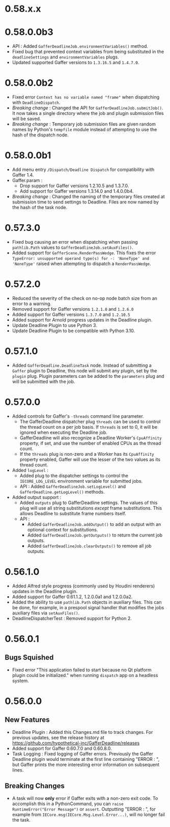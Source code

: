 # 0.58.x.x


# 0.58.0.0b3
- API : Added `GafferDeadlineJob.environmentVariables()` method.
- Fixed bug that prevented context variables from being substituted in the `deadlineSettings` and `environmentVariables` plugs.
- Updated supported Gaffer versions to `1.3.16.5` and `1.4.7.0`.

# 0.58.0.0b2
- Fixed error `Context has no variable named "frame"` when dispatching with `DeadlineDispatch`.
- *Breaking change* : Changed the API for `GafferDeadlineJob.submitJob()`. It now takes a single directory where the job and plugin submission files will be saved. 
- *Breaking change* : Temporary job submission files are given random names by Python's `tempfile` module instead of attempting to use the hash of the dispatch node.

# 0.58.0.0b1
- Add menu entry `/Dispatch/Deadline Dispatch` for compatibility with Gaffer 1.4.
- Gaffer.param :
  - Drop support for Gaffer versions 1.2.10.5 and 1.3.7.0.
  - Add support for Gaffer versions 1.3.14.0 and 1.4.0.0b4.
- *Breaking change* : Changed the naming of the temporary files created at submission time to send settings to Deadline. Files are now named by the hash of the task node.

# 0.57.3.0
- Fixed bug causing an error when dispatching when passing `pathlib.Path` values to `GafferDeadlineJob.setAuxFiles()`.
- Added support for `GafferScene.RenderPassWedge`. This fixes the error `TypeError: unsupported operand type(s) for -: 'NoneType' and 'NoneType'` raised when attempting to dispatch a `RenderPassWedge`.

# 0.57.2.0

- Reduced the severity of the check on no-op node batch size from an error to a warning.
- Removed support for Gaffer versions `1.2.1.0` and `1.2.6.0`
- Added support for Gaffer versions `1.3.7.0` and `1.2.10.5`
- Added support for Arnold progress updates in the Deadline plugin.
- Update Deadline Plugin to use Python 3.
- Update Deadline Plugin to be compatible with Python 3.10.

# 0.57.1.0

- Added `GafferDeadline.DeadlineTask` node. Instead of submitting a `Gaffer` plugin to Deadline, this node will submit any plugin, set by the `plugin` plug. Plugin parameters can be added to the `parameters` plug and will be submitted with the job.

# 0.57.0.0

- Added controls for Gaffer's `-threads` command line parameter.
  - The GafferDeadline dispatcher plug `threads` can be used to control the thread count on a per job basis. If `threads` is set to 0, it will be ignored when executing the Deadline job.
  - GafferDeadline will also recognize a Deadline Worker's `CpuAffinity` property, if set, and use the number of enabled CPUs as the thread count.
  - If the `threads` plug is non-zero and a Worker has its `CpuAffinity` property enabled, Gaffer will use the lesser of the two values as its thread count.
- Added `logLevel` :
  - Added plug to the dispatcher settings to control the `IECORE_LOG_LEVEL` environment variable for submitted jobs.
  - API : Added `GafferDeadlineJob.setLogLevel()` and `GafferDeadline.getLogLevel()` methods.
- Added output support :
  - Added `outputs` plug to GafferDeadline settings. The values of this plug will use all string substitutions _except_ frame substitutions. This allows Deadline to substitute frame numbers itself.
  - API : 
    - Added `GafferDeadlineJob.addOutput()` to add an output with an optional context for substitutions.
    - Added `GafferDeadlineJob.getOutputs()` to return the current job outputs.
    - Added `GafferDeadlineJob.clearOutputs()` to remove all job outputs.

# 0.56.1.0

- Added Alfred style progress (commonly used by Houdini renderers) updates in the Deadline plugin.
- Added support for Gaffer 0.61.1.2, 1.2.0.0a1 and 1.2.0.0a2.
- Added the ability to use `pathlib.Path` objects in auxiliary files. This can be done, for example, in a prespool signal handler that modifies the jobs auxiliary files via `setAuxFiles()`.
- DeadlineDispatcherTest : Removed support for Python 2.

# 0.56.0.1
## Bugs Squished
- Fixed error "This application failed to start because no Qt platform plugin could be initialized." when running `dispatch` app on a headless system.

# 0.56.0.0

## New Features

- Deadline Plugin : Added this Changes.md file to track changes. For previous updates, see the release history at https://github.com/hypothetical-inc/GafferDeadline/releases
- Added support for Gaffer 0.60.7.0 and 0.60.8.0.
- Task Logging : Fixed logging of Gaffer errors. Previously the Gaffer Deadline plugin would terminate at the first line containing "ERROR : ", but Gaffer prints the more interesting error information on subsequent lines.
    
## Breaking Changes
- A task will now **only** error if Gaffer exits with a non-zero exit code. To accomplish this in a PythonCommand, you can `raise RuntimeError("Error Message")` or `assert`. Outputting "ERROR : ", for example from `IECore.msg(IECore.Msg.Level.Error...)`, will no longer fail the task.